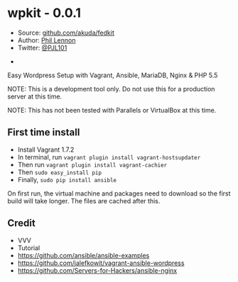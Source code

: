 # wpkit - 0.0.1

* Source: [github.com/akuda/fedkit](http://github.com/akuda/fedkit)
* Author: [Phil Lennon](http://akuda.co.uk)
* Twitter: [@PJL101](http://twitter.com/pjl101)

-

Easy Wordpress Setup with Vagrant, Ansible, MariaDB, Nginx & PHP 5.5

NOTE: This is a development tool only. Do not use this for a production server at this time.

NOTE: This has not been tested with Parallels or VirtualBox at this time.

## First time install

* Install Vagrant 1.7.2
* In terminal, run `vagrant plugin install vagrant-hostsupdater`
* Then run `vagrant plugin install vagrant-cachier`
* Then `sudo easy_install pip`
* Finally, `sudo pip install ansible`

On first run, the virtual machine and packages need to download so the first build will take longer. The files are cached after this.

## Credit

* VVV
* Tutorial
* https://github.com/ansible/ansible-examples
* https://github.com/jalefkowit/vagrant-ansible-wordpress
* https://github.com/Servers-for-Hackers/ansible-nginx
